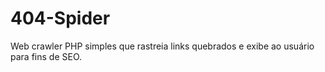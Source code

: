 # 404-Spider
Web crawler PHP simples que rastreia links quebrados e exibe ao usuário para fins de SEO.
